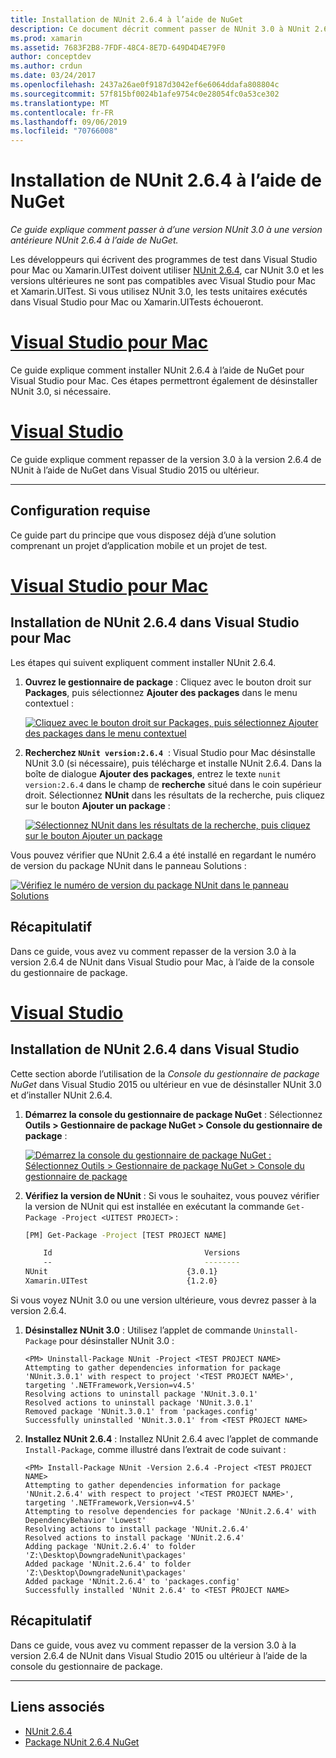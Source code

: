 ```yaml
---
title: Installation de NUnit 2.6.4 à l’aide de NuGet
description: Ce document décrit comment passer de NUnit 3.0 à NUnit 2.6.4 à l’aide de NuGet. Cela est nécessaire quand vous travaillez avec Xamarin.UITest, qui ne prend pas en charge NUnit 3.x.
ms.prod: xamarin
ms.assetid: 7683F2B8-7FDF-48C4-8E7D-649D4D4E79F0
author: conceptdev
ms.author: crdun
ms.date: 03/24/2017
ms.openlocfilehash: 2437a26ae0f9187d3042ef6e6064ddafa808804c
ms.sourcegitcommit: 57f815bf0024b1afe9754c0e28054fc0a53ce302
ms.translationtype: MT
ms.contentlocale: fr-FR
ms.lasthandoff: 09/06/2019
ms.locfileid: "70766008"
---
```

# <a name="installing-nunit-264-using-nuget"></a>Installation de NUnit 2.6.4 à l’aide de NuGet

_Ce guide explique comment passer à d’une version NUnit 3.0 à une version antérieure NUnit 2.6.4 à l’aide de NuGet._

Les développeurs qui écrivent des programmes de test dans Visual Studio pour Mac ou Xamarin.UITest doivent utiliser [NUnit 2.6.4](http://nunit.org/index.php?p=docHome&r=2.6.4), car NUnit 3.0 et les versions ultérieures ne sont pas compatibles avec Visual Studio pour Mac et Xamarin.UITest. Si vous utilisez NUnit 3.0, les tests unitaires exécutés dans Visual Studio pour Mac ou Xamarin.UITests échoueront.

# <a name="visual-studio-for-mactabmacos"></a>[Visual Studio pour Mac](#tab/macos)

Ce guide explique comment installer NUnit 2.6.4 à l’aide de NuGet pour Visual Studio pour Mac. Ces étapes permettront également de désinstaller NUnit 3.0, si nécessaire.

# <a name="visual-studiotabwindows"></a>[Visual Studio](#tab/windows)

Ce guide explique comment repasser de la version 3.0 à la version 2.6.4 de NUnit à l’aide de NuGet dans Visual Studio 2015 ou ultérieur.

-----

## <a name="requirements"></a>Configuration requise

Ce guide part du principe que vous disposez déjà d’une solution comprenant un projet d’application mobile et un projet de test.

# <a name="visual-studio-for-mactabmacos"></a>[Visual Studio pour Mac](#tab/macos)

## <a name="installing-nunit-264-in-visual-studio-for-mac"></a>Installation de NUnit 2.6.4 dans Visual Studio pour Mac

Les étapes qui suivent expliquent comment installer NUnit 2.6.4.

1. **Ouvrez le gestionnaire de package** : Cliquez avec le bouton droit sur **Packages**, puis sélectionnez **Ajouter des packages** dans le menu contextuel :

    [![](installing-nunit-using-nuget-images/add-packages-xs.png "Cliquez avec le bouton droit sur Packages, puis sélectionnez Ajouter des packages dans le menu contextuel")](installing-nunit-using-nuget-images/add-packages-xs.png#lightbox)
    
1. **Recherchez `NUnit version:2.6.4`**  : Visual Studio pour Mac désinstalle NUnit 3.0 (si nécessaire), puis télécharge et installe NUnit 2.6.4. Dans la boîte de dialogue **Ajouter des packages**, entrez le texte `nunit version:2.6.4` dans le champ de **recherche** situé dans le coin supérieur droit. Sélectionnez **NUnit** dans les résultats de la recherche, puis cliquez sur le bouton **Ajouter un package** :

    [![](installing-nunit-using-nuget-images/nunit-search-xs.png "Sélectionnez NUnit dans les résultats de la recherche, puis cliquez sur le bouton Ajouter un package")](installing-nunit-using-nuget-images/nunit-search-xs.png#lightbox)

Vous pouvez vérifier que NUnit 2.6.4 a été installé en regardant le numéro de version du package NUnit dans le panneau Solutions :

[![](installing-nunit-using-nuget-images/nunit-2-6-4-installed.png "Vérifiez le numéro de version du package NUnit dans le panneau Solutions")](installing-nunit-using-nuget-images/nunit-2-6-4-installed.png#lightbox)

## <a name="summary"></a>Récapitulatif

Dans ce guide, vous avez vu comment repasser de la version 3.0 à la version 2.6.4 de NUnit dans Visual Studio pour Mac, à l’aide de la console du gestionnaire de package.

# <a name="visual-studiotabwindows"></a>[Visual Studio](#tab/windows)

## <a name="installing-nunit-264-in-visual-studio"></a>Installation de NUnit 2.6.4 dans Visual Studio

Cette section aborde l’utilisation de la _Console du gestionnaire de package NuGet_ dans Visual Studio 2015 ou ultérieur en vue de désinstaller NUnit 3.0 et d’installer NUnit 2.6.4.

1. **Démarrez la console du gestionnaire de package NuGet** : Sélectionnez **Outils > Gestionnaire de package NuGet > Console du gestionnaire de package** :

    [![](installing-nunit-using-nuget-images/package-manager-console.png "Démarrez la console du gestionnaire de package NuGet : Sélectionnez Outils > Gestionnaire de package NuGet > Console du gestionnaire de package")](installing-nunit-using-nuget-images/package-manager-console.png#lightbox)
    
1. **Vérifiez la version de NUnit** : Si vous le souhaitez, vous pouvez vérifier la version de NUnit qui est installée en exécutant la commande `Get-Package -Project <UITEST PROJECT>` :

    ```bash
    [PM] Get-Package -Project [TEST PROJECT NAME]
    
        Id                                  Versions                                 ProjectName
        --                                  --------                                 -----------
    NUnit                               {3.0.1}                                  [TEST PROJECT NAME]
    Xamarin.UITest                      {1.2.0}                                  [TEST PROJECT NAME]
    ```

Si vous voyez NUnit 3.0 ou une version ultérieure, vous devrez passer à la version 2.6.4.

1. **Désinstallez NUnit 3.0** : Utilisez l’applet de commande `Uninstall-Package` pour désinstaller NUnit 3.0 :

    ```
    <PM> Uninstall-Package NUnit -Project <TEST PROJECT NAME>
    Attempting to gather dependencies information for package 'NUnit.3.0.1' with respect to project '<TEST PROJECT NAME>', targeting '.NETFramework,Version=v4.5'
    Resolving actions to uninstall package 'NUnit.3.0.1'
    Resolved actions to uninstall package 'NUnit.3.0.1'
    Removed package 'NUnit.3.0.1' from 'packages.config'
    Successfully uninstalled 'NUnit.3.0.1' from <TEST PROJECT NAME>
    ```

1. **Installez NUnit 2.6.4** : Installez NUnit 2.6.4 avec l’applet de commande `Install-Package`, comme illustré dans l’extrait de code suivant :

    ```
    <PM> Install-Package NUnit -Version 2.6.4 -Project <TEST PROJECT NAME>
    Attempting to gather dependencies information for package 'NUnit.2.6.4' with respect to project '<TEST PROJECT NAME>', targeting '.NETFramework,Version=v4.5'
    Attempting to resolve dependencies for package 'NUnit.2.6.4' with DependencyBehavior 'Lowest'
    Resolving actions to install package 'NUnit.2.6.4'
    Resolved actions to install package 'NUnit.2.6.4'
    Adding package 'NUnit.2.6.4' to folder 'Z:\Desktop\DowngradeNunit\packages'
    Added package 'NUnit.2.6.4' to folder 'Z:\Desktop\DowngradeNunit\packages'
    Added package 'NUnit.2.6.4' to 'packages.config'
    Successfully installed 'NUnit 2.6.4' to <TEST PROJECT NAME>
    ```

## <a name="summary"></a>Récapitulatif

Dans ce guide, vous avez vu comment repasser de la version 3.0 à la version 2.6.4 de NUnit dans Visual Studio 2015 ou ultérieur à l’aide de la console du gestionnaire de package.

-----

## <a name="related-links"></a>Liens associés

- [NUnit 2.6.4](http://nunit.org/index.php?p=docHome&r=2.6.4)
- [Package NUnit 2.6.4 NuGet](https://www.nuget.org/packages/NUnit/2.6.4)
